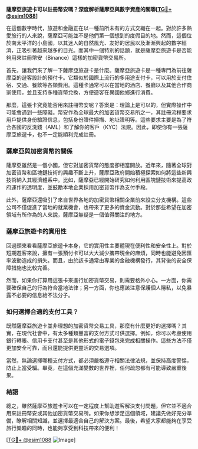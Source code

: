 **薩摩亞旅遊卡可以註冊幣安嗎？深度解析薩摩亞與數字資產的關聯[[TG💪+ @esim1088](https://t.me/s/esim1088)]**

在這個數字時代，旅遊和金融正在以一種前所未有的方式交織在一起。對於許多熱愛旅行的人來說，薩摩亞可能並不是他們第一個想到的度假目的地。然而，這個位於南太平洋的小島國，以其迷人的自然風光、友好的居民以及漸漸興起的數字經濟，正吸引著越來越多的目光。而其中一個特別的話題，就是薩摩亞旅遊卡是否能夠用來註冊幣安（Binance）這樣的加密貨幣交易所。

首先，讓我們來了解一下薩摩亞旅遊卡是什麼。薩摩亞旅遊卡是一種專門為前往薩摩亞的遊客設計的預付卡。它類似於國際上流行的多用途支付卡，可以用於支付住宿、交通、餐飲等各類費用。這種卡通常可以在當地的酒店、餐廳以及其他合作商家使用，並且支持多種貨幣兌換，方便遊客在異國他鄉進行消費。

那麼，這張卡究竟能否用來註冊幣安呢？答案是：理論上是可以的，但實際操作中可能會遇到一些障礙。幣安作為全球最大的加密貨幣交易所之一，其註冊流程要求用戶提供身份驗證信息，包括身份證件掃描、地址證明等。這些要求主要是為了符合各國的反洗錢（AML）和了解你的客戶（KYC）法規。因此，即使你有一張薩摩亞旅遊卡，也不一定能順利完成註冊。

### 薩摩亞與加密貨幣的關係

薩摩亞雖然是一個小國，但它對加密貨幣的態度卻相當開放。近年來，隨著全球對加密貨幣和區塊鏈技術的興趣不斷上升，薩摩亞政府開始積極探索如何將這些新興技術納入其經濟體系中。比如，薩摩亞已經開始研究如何利用區塊鏈技術來提高政府運作的透明度，並鼓勵本地企業採用加密貨幣作為支付手段。

此外，薩摩亞還吸引了來自世界各地的加密貨幣相關企業前來設立分支機構。這些公司不僅促進了當地的就業機會，也帶來了更多的資金流動。對於那些希望在加密領域有所作為的人來說，薩摩亞無疑是一個值得關注的地方。

### 薩摩亞旅遊卡的實用性

回過頭來看看薩摩亞旅遊卡本身，它的實用性主要體現在便利性和安全性上。對於短期遊客來說，擁有一張預付卡可以大大減少攜帶現金的麻煩，同時也能避免因匯率波動造成的損失。而且，由於該卡通常由專業的金融機構發行，其背後的安全保障措施也比較完善。

然而，如果你打算用這張卡來進行加密貨幣交易，則需要格外小心。一方面，你需要確保自己的行為符合當地法律；另一方面，你也應該注意保護個人隱私，以免暴露不必要的信息給不法分子。

### 如何選擇合適的支付工具？

既然薩摩亞旅遊卡並非理想的加密貨幣交易工具，那麼有什麼更好的選擇嗎？其實，在現代社會中，有太多種類豐富的支付方式可供選擇。例如，你可以考慮使用銀行轉賬、信用卡支付甚至是其他形式的電子錢包來完成相關操作。這些方法不僅更加安全可靠，而且還能提供更靈活的交易選項。

當然，無論選擇哪種支付方式，都必須嚴格遵守相關法律法規，並保持高度警惕，防止上當受騙。畢竟，在這個充滿變數的世界裡，任何疏忽都有可能導致嚴重後果。

### 結語

總之，雖然薩摩亞旅遊卡可以在一定程度上幫助遊客解決支付問題，但它並不適合用來註冊幣安或其他加密貨幣交易所。如果你想涉足這個領域，建議先做好充分準備，瞭解相關知識，並選擇最適合自己的解決方案。最後，希望大家都能夠在享受旅行樂趣的同時，也能夠享受到科技帶來的便利！

[[TG💪+ @esim1088](https://t.me/s/esim1088) ![Image](https://i.postimg.cc/4NQfJmqS/Snipaste-2025-05-13-00-14-12.png)]